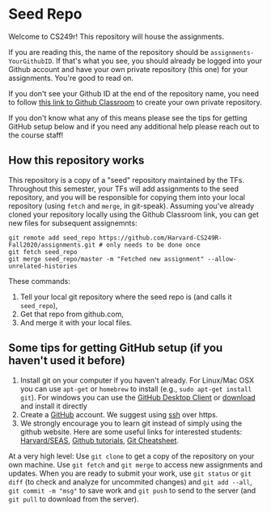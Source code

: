 # Seed Repo
Welcome to CS249r! This repository will house the assignments.

If you are reading this, the name of the repository should be ```assignments-YourGithubID```. If that's what you see, you should already be logged into your Github account and have your own private repository (this one) for your assignments. You're good to read on.

If you don't see your Github ID at the end of the repository name, you need to follow [this link to Github Classroom](https://classroom.github.com/a/_hZODl1X) to create your own private repository.

If you don't know what any of this means please see the tips for getting GitHub setup below and if you need any additional help please reach out to the course staff!

## How this repository works
This repository is a copy of a "seed" repository maintained by the TFs. Throughout this semester, your TFs will add assignments to the seed repository, and you will be responsible for copying them into your local repository (using ```fetch``` and ```merge```, in git-speak). Assuming you've already cloned your repository locally using the Github Classroom link, you can get new files for subsequent assignemnts:
```
git remote add seed_repo https://github.com/Harvard-CS249R-Fall2020/assignments.git # only needs to be done once
git fetch seed_repo
git merge seed_repo/master -m "Fetched new assignment" --allow-unrelated-histories
```
These commands:
1. Tell your local git repository where the seed repo is (and calls it ```seed_repo```),
2. Get that repo from github.com,
3. And merge it with your local files. 

## Some tips for getting GitHub setup (if you haven't used it before)
1. Install git on your computer if you haven't already. For Linux/Mac OSX you can use ```apt-get``` or ```homebrew``` to install (e.g., ```sudo apt-get install git```). For windows you can use the [GitHub Desktop Client](https://desktop.github.com/) or [download](https://git-scm.com/downloads) and install it directly
2. Create a [GitHub](https://github.com) account. We suggest using [ssh](https://help.github.com/articles/adding-a-new-ssh-key-to-your-github-account/) over https.
3. We strongly encourage you to learn git instead of simply using the github website. Here are some useful links for interested students: [Harvard/SEAS](https://wiki.harvard.edu/confluence/display/USERDOCS/Introduction+To+GIT), [Github tutorials](https://help.github.com/articles/good-resources-for-learning-git-and-github/), [Git Cheatsheet](https://www.atlassian.com/git/tutorials/atlassian-git-cheatsheet).

At a very high level: Use ```git clone``` to get a copy of the repository on your own machine. Use ```git fetch``` and ```git merge``` to access new assignments and updates. When you are ready to submit your work, use ```git status``` or ```git diff``` (to check and analyze for uncommited changes) and ```git add --all```, ```git commit -m "msg"``` to save work and ```git push``` to send to the server (and ```git pull``` to download from the server).
